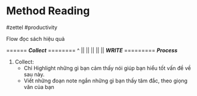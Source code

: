# Method Reading 
#zettel #productivity 

Flow đọc sách hiệu quả 

   ====== ***Collect***  ========
   ^												||
   ||												||
   ||												||
   ***WRITE*** ========= ***Process***
   
   1. Collect: 
	   - Chỉ Highlight những gì bạn cảm thấy nói giúp bạn hiểu tốt vấn đề về sau này. 
	   - Viết những đoạn note ngắn những gì bạn thấy tâm đắc, theo giọng văn của bạn